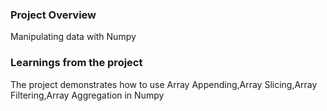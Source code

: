 ### Project Overview

 Manipulating data with Numpy


### Learnings from the project

 The project demonstrates how to use
Array Appending,Array Slicing,Array Filtering,Array Aggregation in Numpy


